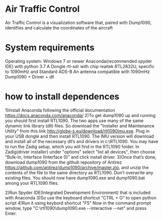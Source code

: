 # Air Traffic Control
Air Traffic Control is a visualization software that, paired with Dump1090, identifies and calculate the coordinates of the aircraft
# System requirements
Operating system: Windows 7 or newer
Anaconda(recommended spyder IDE) with python 3.7
A Dongle rtl-sdr with chip realtek RTL2832U, specific to 1090mHz and Standard ADS-B
An antenna compatible with 1090mHz
Dump1090 + Driver + dll
# how to install dependences
1)Install Anaconda following the official documentation https://docs.anaconda.com/anaconda/
2)To get dump1090 up and running you should first install RTL1090. The two apps use many of the same dynamic link library (dll) files. So download the "Installer and Maintenance Utility" from this link http://globe-s.eu/download/rtl1090imu.exe. Plug in your USB dongle and then install RTL1090. The IMU version will download and install all of the necessary dll’s and drivers in c:\RTL1090. You may have to run the Zadig setup, which you will find in the RTL1090 folder. In Zadig(driver installer) under "options" select "list all devices", then choose “Bulk-In, Interface (Interface 0)” and click install driver.
3)Once that’s done, download dump1090 from the github repository of Antirez https://github.com/antirez/dump1090/archive/master.zip, and unzip the contents of the file to the same directory as RTL1090. Don’t overwrite any existing files. You should now have dump1090.exe and dump1090.bat among your RTL1090 files.

2)Run Spyder IDE(Integrated Development Environment) that is included with Anaconda
3)So use the keyboard shortcut "CTRL + O" to open python script
4)Run it using keybord shortcut "F5"
Now in the command prompt window, type "C:\rtl1090\dump1090.exe --interactive --net" and press Enter.

